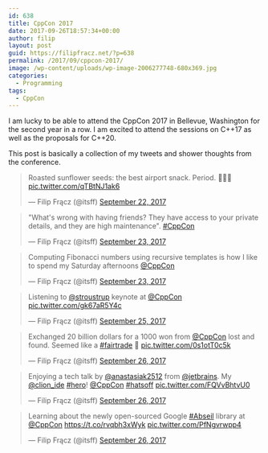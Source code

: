 ```yaml
---
id: 638
title: CppCon 2017
date: 2017-09-26T18:57:34+00:00
author: filip
layout: post
guid: https://filipfracz.net/?p=638
permalink: /2017/09/cppcon-2017/
image: /wp-content/uploads/wp-image-2006277748-680x369.jpg
categories:
  - Programming
tags:
  - CppCon
---
```

I am lucky to be able to attend the CppCon 2017 in Bellevue, Washington for the second year in a row. I am excited to attend the sessions on C++17 as well as the proposals for C++20.

This post is basically a collection of my tweets and shower thoughts from the conference.
<blockquote class="twitter-tweet" data-lang="en">Roasted sunflower seeds: the best airport snack. Period. 🌻🇵🇱 <a href="https://t.co/qTBtNJ1ak6">pic.twitter.com/qTBtNJ1ak6</a>

— Filip Frącz (@itsff) <a href="https://twitter.com/itsff/status/911285393449979906">September 22, 2017</a></blockquote>
<script async src="//platform.twitter.com/widgets.js" charset="utf-8"></script>
<blockquote class="twitter-tweet" data-lang="en">"What's wrong with having friends? They have access to your private details, and they are high maintenance". <a href="https://twitter.com/hashtag/CppCon?src=hash">#CppCon</a>

— Filip Frącz (@itsff) <a href="https://twitter.com/itsff/status/911644547540688896">September 23, 2017</a></blockquote>
<script async src="//platform.twitter.com/widgets.js" charset="utf-8"></script>
<blockquote class="twitter-tweet" data-lang="en">Computing Fibonacci numbers using recursive templates is how I like to spend my Saturday afternoons <a href="https://twitter.com/CppCon">@CppCon</a>

— Filip Frącz (@itsff) <a href="https://twitter.com/itsff/status/911700132957085696">September 23, 2017</a></blockquote>
<script async src="//platform.twitter.com/widgets.js" charset="utf-8"></script>
<blockquote class="twitter-tweet" data-lang="en">Listening to <a href="https://twitter.com/stroustrup">@stroustrup</a> keynote at <a href="https://twitter.com/CppCon">@CppCon</a> <a href="https://t.co/gk67aR5Y4c">pic.twitter.com/gk67aR5Y4c</a>

— Filip Frącz (@itsff) <a href="https://twitter.com/itsff/status/912356795892428800">September 25, 2017</a></blockquote>
<script async src="//platform.twitter.com/widgets.js" charset="utf-8"></script>
<blockquote class="twitter-tweet" data-lang="en">Exchanged 20 billion dollars for a 1000 won from <a href="https://twitter.com/CppCon">@CppCon</a> lost and found. Seemed like a <a href="https://twitter.com/hashtag/fairtrade?src=hash">#fairtrade</a> 🤣 <a href="https://t.co/0s1otT0c5k">pic.twitter.com/0s1otT0c5k</a>

— Filip Frącz (@itsff) <a href="https://twitter.com/itsff/status/912753453465661440">September 26, 2017</a></blockquote>
<script async src="//platform.twitter.com/widgets.js" charset="utf-8"></script>
<blockquote class="twitter-tweet" data-lang="en">Enjoying a tech talk by <a href="https://twitter.com/anastasiak2512">@anastasiak2512</a> from <a href="https://twitter.com/jetbrains">@jetbrains</a>. My <a href="https://twitter.com/clion_ide">@clion_ide</a> <a href="https://twitter.com/hashtag/hero?src=hash">#hero</a>! <a href="https://twitter.com/CppCon">@CppCon</a> <a href="https://twitter.com/hashtag/hatsoff?src=hash">#hatsoff</a> <a href="https://t.co/FQVvBhtvU0">pic.twitter.com/FQVvBhtvU0</a>

— Filip Frącz (@itsff) <a href="https://twitter.com/itsff/status/912804913725317120">September 26, 2017</a></blockquote>
<script async src="//platform.twitter.com/widgets.js" charset="utf-8"></script>
<blockquote class="twitter-tweet" data-lang="en">Learning about the newly open-sourced Google <a href="https://twitter.com/hashtag/Abseil?src=hash">#Abseil</a> library at <a href="https://twitter.com/CppCon">@CppCon</a> <a href="https://t.co/rvqbh3xWyk">https://t.co/rvqbh3xWyk</a> <a href="https://t.co/PfNgvrwpp4">pic.twitter.com/PfNgvrwpp4</a>

— Filip Frącz (@itsff) <a href="https://twitter.com/itsff/status/912826283238625280">September 26, 2017</a></blockquote>
<script async src="//platform.twitter.com/widgets.js" charset="utf-8"></script>